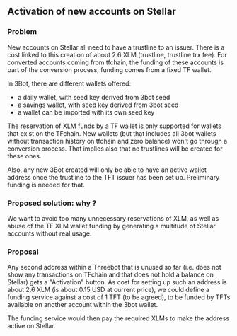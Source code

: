 ## Activation of new accounts on Stellar

### Problem

New accounts on Stellar all need to have a trustline to an issuer. There is a cost linked to this creation of about 2.6 XLM (trustline, trustline trx fee). 
For converted accounts coming from tfchain, the funding of these accounts is part of the conversion process, funding comes from a fixed TF wallet. 

In 3Bot, there are different wallets offered: 
- a daily wallet, with seed key derived from 3bot seed
- a savings wallet, with seed key derived from 3bot seed
- a wallet can be imported with its own seed key

The reservation of XLM funds by a TF wallet is only supported for wallets that exist on the TFchain. 
New wallets (but that includes all 3bot wallets without transaction history on tfchain and zero balance) won't go through a conversion process.
That implies also that no trustlines will be created for these ones.

Also, any new 3Bot created will only be able to have an active wallet address once the trustline to the TFT issuer has been set up. Preliminary funding is needed for that. 

### Proposed solution: why ?

We want to avoid too many unnecessary reservations of XLM, as well as abuse of the TF XLM wallet funding by generating a multitude of Stellar accounts without real usage.

### Proposal

Any second address within a Threebot that is unused so far (i.e. does not show any transactions on TFchain and that does not hold a balance on Stellar) gets a "Activation" button. 
As cost for setting up such an address is about 2.6 XLM (is about 0.15 USD at current price), we could define a funding service against a cost of 1 TFT (to be agreed), to be funded by TFTs available on another account within the 3bot wallet.

The funding service would then pay the required XLMs to make the address active on Stellar. 
